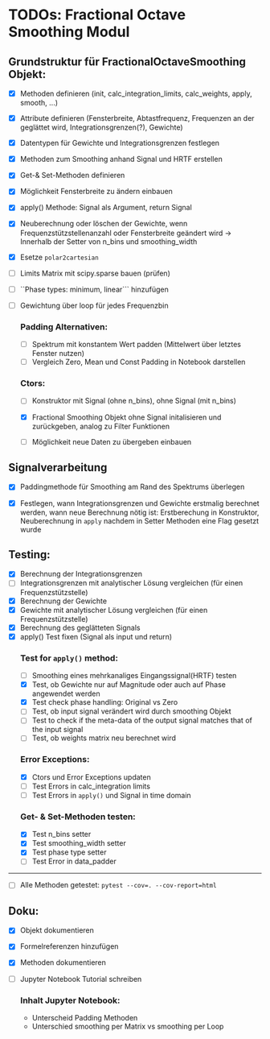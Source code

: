 # TODOs: Fractional Octave Smoothing Modul

## Grundstruktur für FractionalOctaveSmoothing Objekt:
* [x] Methoden definieren (init, calc_integration_limits, calc_weights, apply, 
    smooth, ...)
* [x] Attribute definieren (Fensterbreite, Abtastfrequenz, Frequenzen an der geglättet wird, Integrationsgrenzen(?), Gewichte)
* [x] Datentypen für Gewichte und Integrationsgrenzen festlegen
* [x] Methoden zum Smoothing anhand Signal und HRTF erstellen
* [x] Get-& Set-Methoden definieren
* [x] Möglichkeit Fensterbreite zu ändern einbauen
* [x] apply() Methode: Signal als Argument, return Signal
* [x] Neuberechnung oder löschen der Gewichte, wenn Frequenzstützstellenanzahl oder Fensterbreite geändert wird -> Innerhalb der Setter von n_bins und smoothing_width
* [x] Esetze `polar2cartesian`
* [ ] Limits Matrix mit scipy.sparse bauen (prüfen)
* [ ] ``Phase types: minimum, linear``` hinzufügen
* [ ] Gewichtung über loop für jedes Frequenzbin

    ### Padding Alternativen:
    * [ ] Spektrum mit konstantem Wert padden (Mittelwert über letztes Fenster nutzen)
    * [ ] Vergleich Zero, Mean und Const Padding in Notebook darstellen
    ### Ctors:
    * [ ] Konstruktor mit Signal (ohne n_bins), ohne Signal (mit n_bins)
    * [x] Fractional Smoothing Objekt ohne Signal initalisieren und zurückgeben, analog zu Filter Funktionen
    * [ ] Möglichkeit neue Daten zu übergeben einbauen



## Signalverarbeitung
* [x] Paddingmethode für Smoothing am Rand des Spektrums überlegen
* [x] Festlegen, wann Integrationsgrenzen und Gewichte erstmalig berechnet werden, wann neue Berechnung nötig ist: Erstberechung in Konstruktor, Neuberechnung in `apply` nachdem in Setter Methoden eine Flag gesetzt wurde


## Testing:
* [x] Berechnung der Integrationsgrenzen 
* [ ] Integrationsgrenzen mit analytischer Lösung vergleichen (für einen Frequenzstützstelle)
* [x] Berechnung der Gewichte
* [x] Gewichte mit analytischer Lösung vergleichen (für einen Frequenzstützstelle)
* [x] Berechnung des geglätteten Signals
* [x] apply() Test fixen (Signal als input und return)
    ### Test for `apply()` method:
    * [ ] Smoothing eines mehrkanaliges Eingangssignal(HRTF) testen
    * [x] Test, ob Gewichte nur auf Magnitude oder auch auf Phase angewendet werden
    * [x] Test check phase handling: Original vs Zero
    * [ ] Test, ob input signal verändert wird durch smoothing Objekt
    * [ ] Test to check if the meta-data of the output signal matches that of the input signal
    * [ ] Test, ob weights matrix neu berechnet wird
    ### Error Exceptions:
    * [x] Ctors und Error Exceptions updaten
    * [ ] Test Errors in calc_integration limits
    * [ ] Test Errors in `apply()` und Signal in time domain

    ### Get- & Set-Methoden testen:
    * [x] Test n_bins setter
    * [x] Test smoothing_width setter
    * [x] Test phase type setter
    * [ ] Test Error in data_padder
---
* [ ] Alle Methoden getestet: ```pytest --cov=. --cov-report=html```

## Doku:
* [x] Objekt dokumentieren
* [x] Formelreferenzen hinzufügen
* [x] Methoden dokumentieren
* [ ] Jupyter Notebook Tutorial schreiben

    ### Inhalt Jupyter Notebook:
    * Unterscheid Padding Methoden
    * Unterschied smoothing per Matrix vs smoothing per Loop
